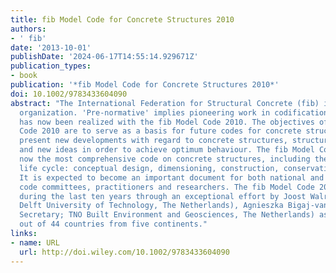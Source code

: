 ```yaml
---
title: fib Model Code for Concrete Structures 2010
authors:
- ' fib'
date: '2013-10-01'
publishDate: '2024-06-17T14:55:14.929671Z'
publication_types:
- book
publication: '*fib Model Code for Concrete Structures 2010*'
doi: 10.1002/9783433604090
abstract: "The International Federation for Structural Concrete (fib) is a pre-normative
  organization. 'Pre-normative' implies pioneering work in codification. This work
  has now been realized with the fib Model Code 2010. The objectives of the fib Model
  Code 2010 are to serve as a basis for future codes for concrete structures, and
  present new developments with regard to concrete structures, structural materials
  and new ideas in order to achieve optimum behaviour. The fib Model Code 2010 is
  now the most comprehensive code on concrete structures, including their complete
  life cycle: conceptual design, dimensioning, construction, conservation and dismantlement.
  It is expected to become an important document for both national and international
  code committees, practitioners and researchers. The fib Model Code 2010 was produced
  during the last ten years through an exceptional effort by Joost Walraven (Convener;
  Delft University of Technology, The Netherlands), Agnieszka Bigaj-van Vliet (Technical
  Secretary; TNO Built Environment and Geosciences, The Netherlands) as well as experts
  out of 44 countries from five continents."
links:
- name: URL
  url: http://doi.wiley.com/10.1002/9783433604090
---
```

